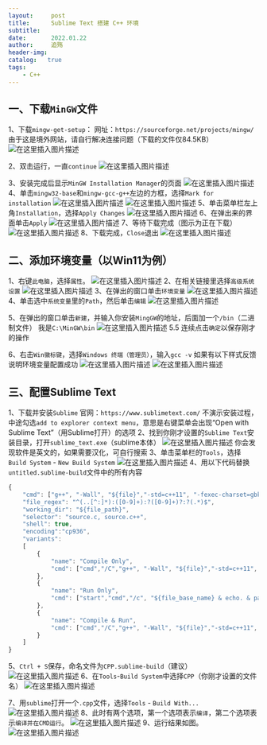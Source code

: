 ```yaml
---
layout:     post
title:      Sublime Text 搭建 C++ 环境
subtitle:   
date:       2022.01.22
author:     追殇
header-img: 
catalog:   true
tags:
    - C++
---
```

## 一、下载`MinGW`文件

1、下载`mingw-get-setup`：
网址：`https://sourceforge.net/projects/mingw/`
由于这是境外网站，请自行解决连接问题（下载的文件仅84.5KB）
![在这里插入图片描述](https://img-blog.csdnimg.cn/453e8a727c8b48cdbd999743b28e21be.png?x-oss-process=image/watermark,type_d3F5LXplbmhlaQ,shadow_50,text_Q1NETiBA6L-954O9,size_20,color_FFFFFF,t_70,g_se,x_16)

2、双击运行，一直`continue`
![在这里插入图片描述](https://img-blog.csdnimg.cn/4c8c69072da640f3819b203ccd2a2ab4.png?x-oss-process=image/watermark,type_d3F5LXplbmhlaQ,shadow_50,text_Q1NETiBA6L-954O9,size_20,color_FFFFFF,t_70,g_se,x_16)

3、安装完成后显示`MinGW Installation Manager`的页面
![在这里插入图片描述](https://img-blog.csdnimg.cn/001b07f3f24a409f99a602c920b70204.png?x-oss-process=image/watermark,type_d3F5LXplbmhlaQ,shadow_50,text_Q1NETiBA6L-954O9,size_20,color_FFFFFF,t_70,g_se,x_16)
4、单击`mingw32-base`和`mingw-gcc-g++`左边的方框，选择`Mark for installation`
![在这里插入图片描述](https://img-blog.csdnimg.cn/111edf7e372d49d9843dda25a02d0318.png)
![在这里插入图片描述](https://img-blog.csdnimg.cn/6c44384f1c534bc7b7c5b79244a71c0c.png)
5、单击菜单栏左上角`Installation`，选择`Apply Changes`
![在这里插入图片描述](https://img-blog.csdnimg.cn/13ca02e4cda7413d8bb8543b66671abd.png)
6、在弹出来的界面单击`Apply`
![在这里插入图片描述](https://img-blog.csdnimg.cn/e291b38093154701a4bcc30037613896.png?x-oss-process=image/watermark,type_d3F5LXplbmhlaQ,shadow_50,text_Q1NETiBA6L-954O9,size_20,color_FFFFFF,t_70,g_se,x_16)
7、等待下载完成（图示为正在下载）
![在这里插入图片描述](https://img-blog.csdnimg.cn/f88304b0dc154c359e9aac4b583faa39.png)
8、下载完成，`Close`退出
![在这里插入图片描述](https://img-blog.csdnimg.cn/54733086aa5145499cb983b7610d3288.png?x-oss-process=image/watermark,type_d3F5LXplbmhlaQ,shadow_50,text_Q1NETiBA6L-954O9,size_20,color_FFFFFF,t_70,g_se,x_16)

## 二、添加环境变量（以Win11为例）

1、右键`此电脑`，选择`属性`。
![在这里插入图片描述](https://img-blog.csdnimg.cn/d7a61a146e2241319a111d4c430360db.png?x-oss-process=image/watermark,type_d3F5LXplbmhlaQ,shadow_50,text_Q1NETiBA6L-954O9,size_16,color_FFFFFF,t_70,g_se,x_16)
2、在相关链接里选择`高级系统设置`
![在这里插入图片描述](https://img-blog.csdnimg.cn/9560665381dc4ec7bb2c01a98d2bd5d5.png?x-oss-process=image/watermark,type_d3F5LXplbmhlaQ,shadow_50,text_Q1NETiBA6L-954O9,size_20,color_FFFFFF,t_70,g_se,x_16)
3、在弹出的窗口单击`环境变量`
![在这里插入图片描述](https://img-blog.csdnimg.cn/0cff7d2984c443c2a8067fe033566f0c.png?x-oss-process=image/watermark,type_d3F5LXplbmhlaQ,shadow_50,text_Q1NETiBA6L-954O9,size_20,color_FFFFFF,t_70,g_se,x_16)
4、单击选中`系统变量`里的`Path`，然后单击`编辑`
![在这里插入图片描述](https://img-blog.csdnimg.cn/5c4db571dd2f4a86bfe3bbf02e9a1b45.png?x-oss-process=image/watermark,type_d3F5LXplbmhlaQ,shadow_50,text_Q1NETiBA6L-954O9,size_20,color_FFFFFF,t_70,g_se,x_16)

5、在弹出的窗口单击`新建`，并输入你安装`MingGW`的地址，后面加一个`/bin`（二进制文件）
我是`C:\MinGW\bin`
![在这里插入图片描述](https://img-blog.csdnimg.cn/f559c45017584d51ac6a75591297e042.png?x-oss-process=image/watermark,type_d3F5LXplbmhlaQ,shadow_50,text_Q1NETiBA6L-954O9,size_20,color_FFFFFF,t_70,g_se,x_16)
5.5 连续点击`确定`以保存刚才的操作

6、右击`Win徽标键`，选择`Windows 终端（管理员）`，输入`gcc -v`
如果有以下样式反馈说明环境变量配置成功
![在这里插入图片描述](https://img-blog.csdnimg.cn/c0b7e04eeb9e47fb99f0d7b8d50ec222.png)
![在这里插入图片描述](https://img-blog.csdnimg.cn/97a820daa77f45f7977f351676d12755.png?x-oss-process=image/watermark,type_d3F5LXplbmhlaQ,shadow_50,text_Q1NETiBA6L-954O9,size_20,color_FFFFFF,t_70,g_se,x_16)

## 三、配置Sublime Text

1、下载并安装`Sublime`
官网：`https://www.sublimetext.com/`
不演示安装过程，中途勾选`add to explorer context menu`，意思是右键菜单会出现“Open with Sublime Text”（用Sublime打开）的选项
2、找到你刚才设置的`Sublime Text`安装目录，打开`sublime_text.exe`（sublime本体）
![在这里插入图片描述](https://img-blog.csdnimg.cn/1936fdfb9a65492284b45571631cceba.png?x-oss-process=image/watermark,type_d3F5LXplbmhlaQ,shadow_50,text_Q1NETiBA6L-954O9,size_20,color_FFFFFF,t_70,g_se,x_16)
你会发现软件是英文的，如果需要汉化，可自行搜索
3、单击菜单栏的`Tools`，选择`Build System` - `New Build System`
![在这里插入图片描述](https://img-blog.csdnimg.cn/aa4a52da38944b0ab2fa8dfa649bd2e7.png?x-oss-process=image/watermark,type_d3F5LXplbmhlaQ,shadow_50,text_Q1NETiBA6L-954O9,size_20,color_FFFFFF,t_70,g_se,x_16)
4、用以下代码替换`untitled.sublime-build`文件中的所有内容

```javascript
{
    "cmd": ["g++", "-Wall", "${file}","-std=c++11", "-fexec-charset=gbk", "-o","${file_path}/${file_base_name}"],
    "file_regex": "^(..[^:]*):([0-9]+):?([0-9]+)?:?(.*)$",
    "working_dir": "${file_path}",
    "selector": "source.c, source.c++",
    "shell": true,
    "encoding":"cp936",
    "variants":
    [
        {
            "name": "Compile Only",
            "cmd": ["cmd","/C","g++", "-Wall", "${file}","-std=c++11", "-fexec-charset=gbk", "-o","${file_path}/${file_base_name}"],
        },
        {
            "name": "Run Only",
            "cmd": ["start","cmd","/c", "${file_base_name} & echo. & pause"],
        },
        {
            "name": "Compile & Run",
            "cmd": ["cmd","/C","g++", "-Wall", "${file}","-std=c++11", "-fexec-charset=gbk", "-o","${file_path}/${file_base_name}", "&&","start","cmd","/c", "${file_base_name} & echo. & pause"],
        }
    ]
}
```
5、`Ctrl + S`保存，命名文件为`CPP.sublime-build`（建议）
![在这里插入图片描述](https://img-blog.csdnimg.cn/48108bc2aff2483fbfc423acc66ec347.png?x-oss-process=image/watermark,type_d3F5LXplbmhlaQ,shadow_50,text_Q1NETiBA6L-954O9,size_20,color_FFFFFF,t_70,g_se,x_16)
6、在`Tools`-`Build System`中选择`CPP`（你刚才设置的文件名）
![在这里插入图片描述](https://img-blog.csdnimg.cn/bc316d1139a64f949110ae20ba3841b1.png?x-oss-process=image/watermark,type_d3F5LXplbmhlaQ,shadow_50,text_Q1NETiBA6L-954O9,size_20,color_FFFFFF,t_70,g_se,x_16)

7、用`sublime`打开一个`.cpp`文件，选择`Tools` - `Build With...`
![在这里插入图片描述](https://img-blog.csdnimg.cn/ce7cce3d93304f97984975c2bda3dae5.png?x-oss-process=image/watermark,type_d3F5LXplbmhlaQ,shadow_50,text_Q1NETiBA6L-954O9,size_15,color_FFFFFF,t_70,g_se,x_16)
8、此时有两个选项，第一个选项表示`编译`，第二个选项表示`编译并在CMD运行`。
![在这里插入图片描述](https://img-blog.csdnimg.cn/ed4fd42ba54a432caf899ec3c27c720f.png)
9、运行结果如图。
![在这里插入图片描述](https://img-blog.csdnimg.cn/6a36e2f4622344a19c8d5041f54ecfd8.png?x-oss-process=image/watermark,type_d3F5LXplbmhlaQ,shadow_50,text_Q1NETiBA6L-954O9,size_20,color_FFFFFF,t_70,g_se,x_16)

